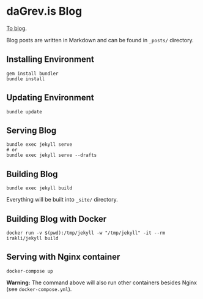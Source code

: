 # daGrev.is Blog

[To blog](http://dagrev.is/).

Blog posts are written in Markdown and can be found in  `_posts/` directory.

## Installing Environment

~~~
gem install bundler
bundle install
~~~

## Updating Environment

~~~
bundle update
~~~

## Serving Blog

~~~
bundle exec jekyll serve
# or
bundle exec jekyll serve --drafts
~~~

## Building Blog

~~~
bundle exec jekyll build
~~~

Everything will be built into `_site/` directory.

## Building Blog with Docker

~~~
docker run -v $(pwd):/tmp/jekyll -w "/tmp/jekyll" -it --rm irakli/jekyll build
~~~

## Serving with Nginx container

~~~
docker-compose up
~~~

**Warning:** The command above will also run other containers besides Nginx
(see `docker-compose.yml`).
